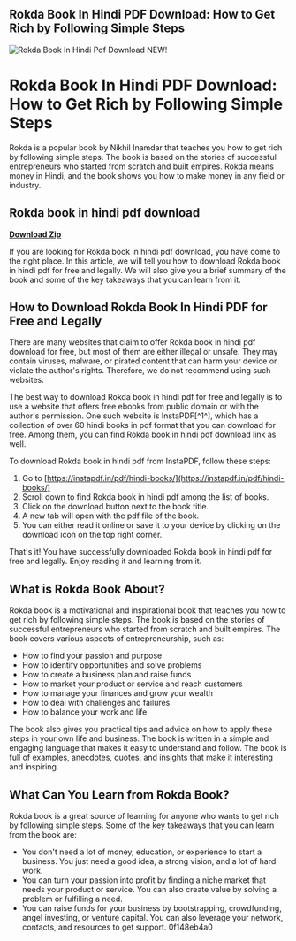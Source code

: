## Rokda Book In Hindi PDF Download: How to Get Rich by Following Simple Steps

 
![Rokda Book In Hindi Pdf Download NEW!](https://static.wixstatic.com/media/671292_cc197977378a482d90bcdb20169283a8~mv2.jpg/v1/crop/x_62,y_0,w_983,h_460/fill/w_224,h_105,al_c,q_80,usm_0.66_1.00_0.01,enc_auto/%25EB%2588%2584%25EB%25A6%25AC%2520%25EB%25A1%259C%25EA%25B3%25A0_.jpg)

 
# Rokda Book In Hindi PDF Download: How to Get Rich by Following Simple Steps
 
Rokda is a popular book by Nikhil Inamdar that teaches you how to get rich by following simple steps. The book is based on the stories of successful entrepreneurs who started from scratch and built empires. Rokda means money in Hindi, and the book shows you how to make money in any field or industry.
 
## Rokda book in hindi pdf download


[**Download Zip**](https://www.google.com/url?q=https%3A%2F%2Fgeags.com%2F2tKG0W&sa=D&sntz=1&usg=AOvVaw3WrfYDBVkKqysMbSaDFXsV)

 
If you are looking for Rokda book in hindi pdf download, you have come to the right place. In this article, we will tell you how to download Rokda book in hindi pdf for free and legally. We will also give you a brief summary of the book and some of the key takeaways that you can learn from it.
 
## How to Download Rokda Book In Hindi PDF for Free and Legally
 
There are many websites that claim to offer Rokda book in hindi pdf download for free, but most of them are either illegal or unsafe. They may contain viruses, malware, or pirated content that can harm your device or violate the author's rights. Therefore, we do not recommend using such websites.
 
The best way to download Rokda book in hindi pdf for free and legally is to use a website that offers free ebooks from public domain or with the author's permission. One such website is InstaPDF[^1^], which has a collection of over 60 hindi books in pdf format that you can download for free. Among them, you can find Rokda book in hindi pdf download link as well.
 
To download Rokda book in hindi pdf from InstaPDF, follow these steps:
 
1. Go to [https://instapdf.in/pdf/hindi-books/](https://instapdf.in/pdf/hindi-books/)
2. Scroll down to find Rokda book in hindi pdf among the list of books.
3. Click on the download button next to the book title.
4. A new tab will open with the pdf file of the book.
5. You can either read it online or save it to your device by clicking on the download icon on the top right corner.

That's it! You have successfully downloaded Rokda book in hindi pdf for free and legally. Enjoy reading it and learning from it.
 
## What is Rokda Book About?
 
Rokda book is a motivational and inspirational book that teaches you how to get rich by following simple steps. The book is based on the stories of successful entrepreneurs who started from scratch and built empires. The book covers various aspects of entrepreneurship, such as:

- How to find your passion and purpose
- How to identify opportunities and solve problems
- How to create a business plan and raise funds
- How to market your product or service and reach customers
- How to manage your finances and grow your wealth
- How to deal with challenges and failures
- How to balance your work and life

The book also gives you practical tips and advice on how to apply these steps in your own life and business. The book is written in a simple and engaging language that makes it easy to understand and follow. The book is full of examples, anecdotes, quotes, and insights that make it interesting and inspiring.
 
## What Can You Learn from Rokda Book?
 
Rokda book is a great source of learning for anyone who wants to get rich by following simple steps. Some of the key takeaways that you can learn from the book are:

- You don't need a lot of money, education, or experience to start a business. You just need a good idea, a strong vision, and a lot of hard work.
- You can turn your passion into profit by finding a niche market that needs your product or service. You can also create value by solving a problem or fulfilling a need.
- You can raise funds for your business by bootstrapping, crowdfunding, angel investing, or venture capital. You can also leverage your network, contacts, and resources to get support.
0f148eb4a0
